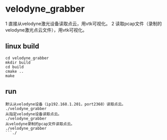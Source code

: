 # velodyne_grabber
1 直接从velodyne激光设备读取点云，用vtk可视化。
2 读取pcap文件（录制的velodyne激光点云文件），用vtk可视化。
## linux build
```
cd velodyne_grabber
mkdir build
cd build
cmake ..
make
```
## run
```
默认从velodyne设备（ip192.168.1.201，port2368）读取点云。
./velodyne_grabber  
从指定velodyne设备读取点云。
./velodyne_grabber  
从velodyne录制的pcap文件读取点云。
./velodyne_grabber  
```./
